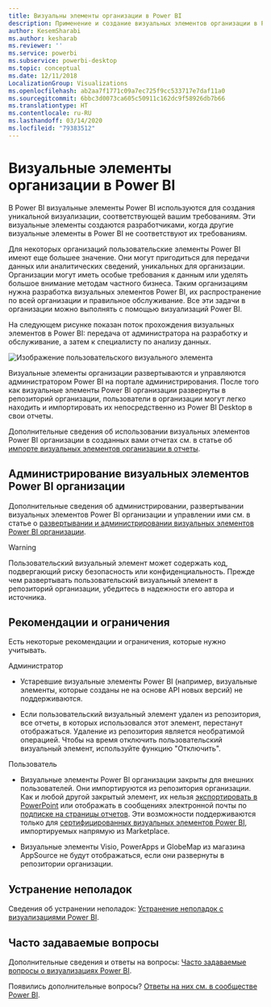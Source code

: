 ```yaml
---
title: Визуальны элементы организации в Power BI
description: Применение и создание визуальных элементов организации в Power BI, а также управление ими
author: KesemSharabi
ms.author: kesharab
ms.reviewer: ''
ms.service: powerbi
ms.subservice: powerbi-desktop
ms.topic: conceptual
ms.date: 12/11/2018
LocalizationGroup: Visualizations
ms.openlocfilehash: ab2aa7f1771c09a7ec725f9cc533717e7daf11a0
ms.sourcegitcommit: 6bbc3d0073ca605c50911c162dc9f58926db7b66
ms.translationtype: HT
ms.contentlocale: ru-RU
ms.lasthandoff: 03/14/2020
ms.locfileid: "79383512"
---
```

# <a name="organizational-visuals-in-power-bi"></a>Визуальные элементы организации в Power BI

В Power BI визуальные элементы Power BI используются для создания уникальной визуализации, соответствующей вашим требованиям. Эти визуальные элементы создаются разработчиками, когда другие визуальные элементы в Power BI не соответствуют их требованиям.

Для некоторых организаций пользовательские элементы Power BI имеют еще большее значение. Они могут пригодиться для передачи данных или аналитических сведений, уникальных для организации. Организации могут иметь особые требования к данным или уделять большое внимание методам частного бизнеса. Таким организациям нужна разработка визуальных элементов Power BI, их распространение по всей организации и правильное обслуживание. Все эти задачи в организации можно выполнять с помощью визуализаций Power BI.

На следующем рисунке показан поток прохождения визуальных элементов в Power BI: передача от администратора на разработку и обслуживание, а затем к специалисту по анализу данных.

![Изображение пользовательского визуального элемента](media/power-bi-custom-visuals-organizational/custom-visual-org-01.jpg)

Визуальные элементы организации развертываются и управляются администратором Power BI на портале администрирования. После того как визуальные элементы Power BI организации развернуты в репозиторий организации, пользователи в организации могут легко находить и импортировать их непосредственно из Power BI Desktop в свои отчеты.

Дополнительные сведения об использовании визуальных элементов Power BI организации в созданных вами отчетах см. в статье об [импорте визуальных элементов организации в отчеты](power-bi-custom-visuals.md).

## <a name="administer-organizational-power-bi-visuals"></a>Администрирование визуальных элементов Power BI организации

Дополнительные сведения об администрировании, развертывании визуальных элементов Power BI организации и управлении ими см. в статье о [развертывании и администрировании визуальных элементов Power BI организации](https://go.microsoft.com/fwlink/?linkid=866790).

> [!WARNING]
> Пользовательский визуальный элемент может содержать код, подвергающий риску безопасность или конфиденциальность. Прежде чем развертывать пользовательский визуальный элемент в репозиторий организации, убедитесь в надежности его автора и источника.

## <a name="considerations-and-limitations"></a>Рекомендации и ограничения

Есть некоторые рекомендации и ограничения, которые нужно учитывать.

Администратор

* Устаревшие визуальные элементы Power BI (например, визуальные элементы, которые созданы не на основе API новых версий) не поддерживаются.

* Если пользовательский визуальный элемент удален из репозитория, все отчеты, в которых использовался этот элемент, перестанут отображаться. Удаление из репозитория является необратимой операцией. Чтобы на время отключить пользовательский визуальный элемент, используйте функцию "Отключить".

Пользователь

* Визуальные элементы Power BI организации закрыты для внешних пользователей. Они импортируются из репозитория организации. Как и любой другой закрытый элемент, их нельзя [экспортировать в PowerPoint](https://docs.microsoft.com/power-bi/consumer/end-user-powerpoint) или отображать в сообщениях электронной почты по [подписке на страницы отчетов](https://docs.microsoft.com/power-bi/consumer/end-user-subscribe). Эти возможности поддерживаются только для [сертифицированных визуальных элементов Power BI](power-bi-custom-visuals-certified.md), импортируемых напрямую из Marketplace.

* Визуальные элементы Visio, PowerApps и GlobeMap из магазина AppSource не будут отображаться, если они развернуты в репозитории организации.

## <a name="troubleshoot"></a>Устранение неполадок

Сведения об устранении неполадок: [Устранение неполадок с визуализациями Power BI](power-bi-custom-visuals-troubleshoot.md).

## <a name="faq"></a>Часто задаваемые вопросы

Дополнительные сведения и ответы на вопросы: [Часто задаваемые вопросы о визуализациях Power BI](power-bi-custom-visuals-faq.md#organizational-power-bi-visuals).

Появились дополнительные вопросы? [Ответы на них см. в сообществе Power BI](https://community.powerbi.com/).
